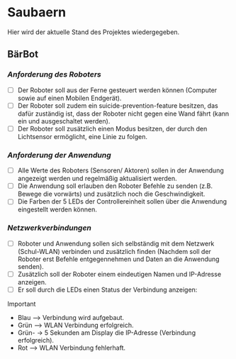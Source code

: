 # Saubaern
Hier wird der aktuelle Stand des Projektes wiedergegeben. 
## BärBot

### _Anforderung des Roboters_
- [ ] Der Roboter soll aus der Ferne gesteuert werden können (Computer sowie auf einen Mobilen Endgerät). 
- [ ] Der Roboter soll zudem ein suicide-prevention-feature besitzen, das dafür zuständig ist, dass der Roboter nicht gegen eine Wand fährt (kann ein und ausgeschaltet werden). 
- [ ] Der Roboter soll zusätzlich einen Modus besitzen, der durch den Lichtsensor ermöglicht, eine Linie zu folgen. 

### _Anforderung der Anwendung_ 
- [ ] Alle Werte des Roboters (Sensoren/ Aktoren) sollen in der Anwendung angezeigt werden und regelmäßig aktualisiert werden. 
- [ ] Die Anwendung soll erlauben den Roboter Befehle zu senden (z.B. Bewege die vorwärts) und zusätzlich noch die Geschwindigkeit. 
- [ ] Die Farben der 5 LEDs der Controllereinheit sollen über die Anwendung eingestellt werden können. 

### _Netzwerkverbindungen_  
- [ ] Roboter und Anwendung sollen sich selbständig mit dem Netzwerk (Schul-WLAN) verbinden und zusätzlich finden (Nachdem soll der Roboter erst Befehle entgegennehmen und Daten an die Anwendung senden). 
- [ ] Zusätzlich soll der Roboter einem eindeutigen Namen und IP-Adresse anzeigen. 
- [ ] Er soll durch die LEDs einen Status der Verbindung anzeigen: 

> [!IMPORTANT]
> - Blau --> Verbindung wird aufgebaut.
> - Grün --> WLAN Verbindung erfolgreich.
> - Grün- -> 5 Sekunden am Display die IP-Adresse (Verbindung erfolgreich).
> - Rot --> WLAN Verbindung fehlerhaft.



 

